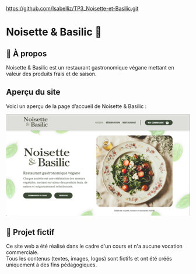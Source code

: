 https://github.com/Isabelliz/TP3_Noisette-et-Basilic.git

# Noisette & Basilic 🍃

## 🍃 À propos

Noisette & Basilic est un restaurant gastronomique végane mettant en valeur des produits frais et de saison.

## Aperçu du site

Voici un aperçu de la page d’accueil de Noisette & Basilic :

![alt text](img/README/homepage.png)

## 📝 Projet fictif

Ce site web a été réalisé dans le cadre d'un cours et n'a aucune vocation commerciale.  
Tous les contenus (textes, images, logos) sont fictifs et ont été créés uniquement à des fins pédagogiques.
